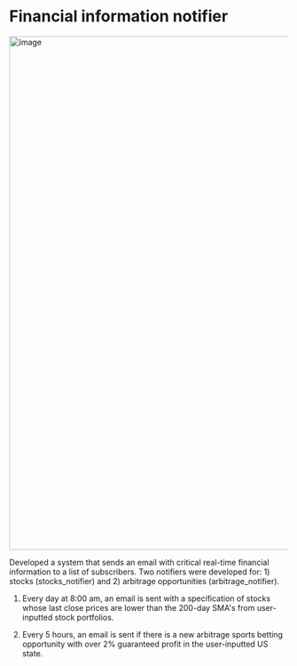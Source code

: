 # Financial information notifier
<img width="924" alt="image" src="https://user-images.githubusercontent.com/102631336/207749959-b0020990-dfd1-4f50-8d82-288d9a28d44b.png">

Developed a system that sends an email with critical real-time financial information to a list of subscribers.  Two notifiers were developed for: 1) stocks (stocks_notifier) and 2) arbitrage opportunities (arbitrage_notifier).

1) Every day at 8:00 am, an email is sent with a specification of stocks whose last close prices are lower than the 200-day SMA's from user-inputted stock portfolios.

2) Every 5 hours, an email is sent if there is a new arbitrage sports betting opportunity with over 2% guaranteed profit in the user-inputted US state.
